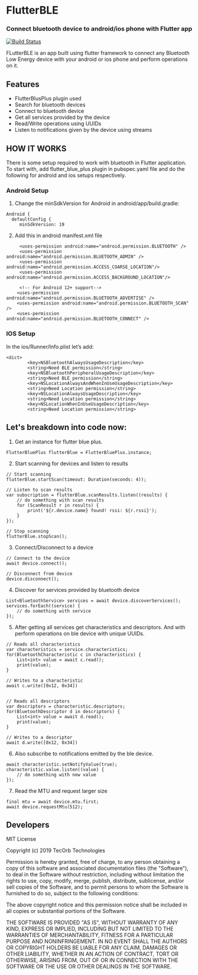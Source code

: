 # FlutterBLE
### Connect bluetooth device to android/ios phone with Flutter app

[![Build Status](https://travis-ci.org/joemccann/dillinger.svg?branch=master)](https://travis-ci.org/joemccann/dillinger)

FLutterBLE is an app built using flutter framework to connect any Bluetooth Low Energy device with your android or ios phone and perform operations on it.

## Features
- FlutterBlusPlus plugin used
- Search for bluetooth devices
- Connect to bluetooth device
- Get all services provided by the device
- Read/Write operations using UUIDs
- Listen to notifications given by the device using streams



## HOW IT WORKS

There is some setup required to work with bluetooth in Flutter application. To start with, add flutter_blue_plus plugin in pubspec.yaml file and do the following for android and ios setups respectively.

### Android Setup
1. Change the minSdkVersion for Android in android/app/build.gradle:
```
Android {
  defaultConfig {
     minSdkVersion: 19
```

2. Add this in android manifest.xml file
```
     <uses-permission android:name="android.permission.BLUETOOTH" />  
	 <uses-permission android:name="android.permission.BLUETOOTH_ADMIN" />  
	 <uses-permission android:name="android.permission.ACCESS_COARSE_LOCATION"/>
	 <uses-permission android:name="android.permission.ACCESS_BACKGROUND_LOCATION"/>

     <!-- For Android 12+ support-->
    <uses-permission android:name="android.permission.BLUETOOTH_ADVERTISE" />
    <uses-permission android:name="android.permission.BLUETOOTH_SCAN" />
    <uses-permission android:name="android.permission.BLUETOOTH_CONNECT" />
```

### IOS Setup
In the ios/Runner/Info.plist let’s add:
```
<dict>  
	    <key>NSBluetoothAlwaysUsageDescription</key>  
	    <string>Need BLE permission</string>  
	    <key>NSBluetoothPeripheralUsageDescription</key>  
	    <string>Need BLE permission</string>  
	    <key>NSLocationAlwaysAndWhenInUseUsageDescription</key>  
	    <string>Need Location permission</string>  
	    <key>NSLocationAlwaysUsageDescription</key>  
	    <string>Need Location permission</string>  
	    <key>NSLocationWhenInUseUsageDescription</key>  
	    <string>Need Location permission</string>
```

## Let's breakdown into code now:

1. Get an instance for flutter blue plus.
```
FlutterBluePlus flutterBlue = FlutterBluePlus.instance;
```
2. Start scanning for devices and listen to results
```
// Start scanning
flutterBlue.startScan(timeout: Duration(seconds: 4));

// Listen to scan results
var subscription = flutterBlue.scanResults.listen((results) {
    // do something with scan results
    for (ScanResult r in results) {
        print('${r.device.name} found! rssi: ${r.rssi}');
    }
});

// Stop scanning
flutterBlue.stopScan();
```
3. Connect/Disconnect to a device
```
// Connect to the device
await device.connect();

// Disconnect from device
device.disconnect();
```
4. Discover for services provided by bluetooth device
```
List<BluetoothService> services = await device.discoverServices();
services.forEach((service) {
    // do something with service
});
```
5. After getting all services get characteristics and descriptors. And with perform operations on ble device with unique UUIDs.
```
// Reads all characteristics
var characteristics = service.characteristics;
for(BluetoothCharacteristic c in characteristics) {
    List<int> value = await c.read();
    print(value);
}

// Writes to a characteristic
await c.write([0x12, 0x34])


// Reads all descriptors
var descriptors = characteristic.descriptors;
for(BluetoothDescriptor d in descriptors) {
    List<int> value = await d.read();
    print(value);
}

// Writes to a descriptor
await d.write([0x12, 0x34])
```

6. Also subscribe to notifications emitted by the ble device.
```
await characteristic.setNotifyValue(true);
characteristic.value.listen((value) {
    // do something with new value
});
```
7. Read the MTU and request larger size
```
final mtu = await device.mtu.first;
await device.requestMtu(512);
```

## Developers
MIT License

Copyright (c) 2019 TecOrb Technologies

Permission is hereby granted, free of charge, to any person obtaining a copy of this software and associated documentation files (the "Software"), to deal in the Software without restriction, including without limitation the rights to use, copy, modify, merge, publish, distribute, sublicense, and/or sell copies of the Software, and to permit persons to whom the Software is furnished to do so, subject to the following conditions:

The above copyright notice and this permission notice shall be included in all copies or substantial portions of the Software.

THE SOFTWARE IS PROVIDED "AS IS", WITHOUT WARRANTY OF ANY KIND, EXPRESS OR IMPLIED, INCLUDING BUT NOT LIMITED TO THE WARRANTIES OF MERCHANTABILITY, FITNESS FOR A PARTICULAR PURPOSE AND NONINFRINGEMENT. IN NO EVENT SHALL THE AUTHORS OR COPYRIGHT HOLDERS BE LIABLE FOR ANY CLAIM, DAMAGES OR OTHER LIABILITY, WHETHER IN AN ACTION OF CONTRACT, TORT OR OTHERWISE, ARISING FROM, OUT OF OR IN CONNECTION WITH THE SOFTWARE OR THE USE OR OTHER DEALINGS IN THE SOFTWARE.
